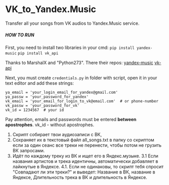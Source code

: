 # VK_to_Yandex.Music
 Transfer all your songs from VK audios to Yandex.Music service.

##### HOW TO RUN
First, you need to install two libraries in your cmd:
`pip install yandex-music`
`pip install vk_api`

Thanks to MarshalX and "Python273". There their repos:
[yandex-music](https://github.com/MarshalX/yandex-music-api)
[vk-api](https://github.com/python273/vk_api)

Next, you must create `credentials.py` in folder with script, open it in your text editor and add these strings:
```
ya_email = 'your_login_email_for_yandex@gmail.com'
ya_passw = 'your_password_for_yandex'
vk_email = 'your_email_for_login_to_vk@email.com'  # or phone-number
vk_passw = 'your_password_for_vk'
vk_id = 1234567  # your id
```
Pay attention, emails and passwords must be entered **between apostrophes**. vk_id - without apostrophes.

1. Скрипт собирает твои аудиозаписи с ВК, 
2. Сохраняет их в текстовый файл all_songs.txt в папку со скриптом если за один сеанс все треки не перенести, чтобы потом не грузить ВК запросами.
3. Идёт по каждому треку из ВК и ищет его в Яндекс.музыке. 
3.1 Если названия артистов и трека идентичны, автоматически добавляет в лайкнутые в Яндексе. 
4.1. Если не одинаковы, то скрипт тебя спросит "Совпадают ли эти треки?" и выведет: Название в ВК, название в Яндексе, Длительность трека в ВК и длительность в Яндексе.
